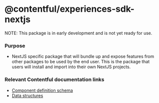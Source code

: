 # @contentful/experiences-sdk-nextjs

NOTE: This package is in early development and is not yet ready for use.

### Purpose

- NextJS specific package that will bundle up and expose features from other packages to be used by the end user. This is the package that users will install and import into their own NextJS projects.

### Relevant Contentful documentation links

- [Component definition schema](https://www.contentful.com/developers/docs/experiences/component-definition-schema/)
- [Data structures](https://www.contentful.com/developers/docs/experiences/data-structures/)
